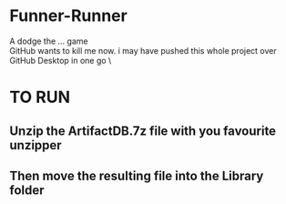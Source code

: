 # Funner-Runner
A dodge the ... game \
GitHub wants to kill me now. i may have pushed this whole project over GitHub Desktop in one go \
# TO RUN
## Unzip the ArtifactDB.7z file with you favourite unzipper
## Then move the resulting file into the Library folder
